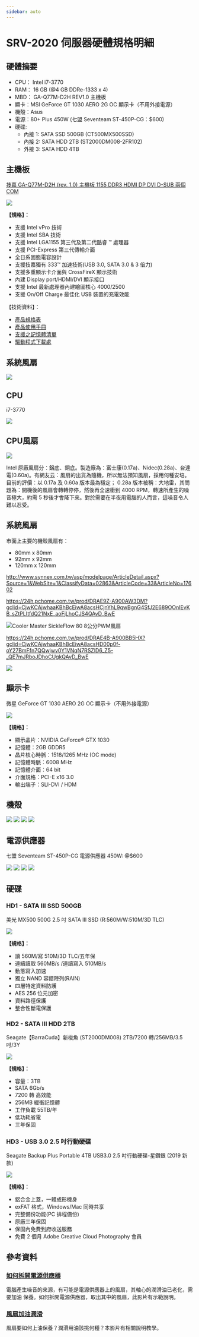 ```yaml
---
sidebar: auto
---
```


# SRV-2020 伺服器硬體規格明細

## 硬體摘要

- CPU： Intel i7-3770
- RAM： 16 GB (@4 GB DDRe-1333 x 4)
- MBD： GA-Q77M-D2H REV1.0 主機板
- 顯卡：MSI GeForce GT 1030 AERO 2G OC 顯示卡（不用外接電源）
- 機殻：Asus
- 電源：80+ Plus 450W (七盟 Seventeam ST-450P-CG：\$600)
- 硬碟:
  - 內接 1: SATA SSD 500GB (CT500MX500SSD)
  - 內接 2: SATA HDD 2TB (ST2000DM008-2FR102)
  - 外接 3: SATA HDD 4TB

## 主機板

[技嘉 GA-Q77M-D2H (rev. 1.0) 主機板 1155 DDR3 HDMI DP DVI D-SUB 兩個 COM](https://www.gigabyte.com/tw/Motherboard/GA-Q77M-D2H-rev-10#ov)

![](/assets/img/server-2020/MBD.png)

**【規格】：**

- 支援 Intel vPro 技術
- 支援 Intel SBA 技術
- 支援 Intel LGA1155 第三代及第二代酷睿 ™ 處理器
- 支援 PCI-Express 第三代傳輸介面
- 全日系固態電容設計
- 支援技嘉獨有 333™ 加速技術(USB 3.0, SATA 3.0 & 3 倍力)
- 支援多重顯示卡介面與 CrossFireX 顯示技術
- 內建 Display port/HDMI/DVI 顯示接口
- 支援 Intel 最新處理器內建繪圖核心 4000/2500
- 支援 On/Off Charge 最佳化 USB 裝置的充電效能

【技術資料】：

- [產品規格表](https://www.gigabyte.com/tw/Motherboard/GA-Q77M-D2H-rev-10/sp#sp)
- [產品使用手冊](https://www.gigabyte.com/tw/Motherboard/GA-Q77M-D2H-rev-10/support#support-manual)
- [支援之記憶體清單](https://download.gigabyte.com/FileList/Memory/mb_memory_ga-q77m-d2h.pdf)
- [驅動程式下載處](https://www.gigabyte.com/tw/Motherboard/GA-Q77M-D2H-rev-10/support#support-dl-driver)

## 系統風扇
![](https://paper-attachments.dropbox.com/s_E48808A0F804B38AFB744EDC19EC61B3D87A95763397F96799CDDE901B893D1B_1632661104675_image.png)


## CPU

i7-3770

![](https://paper-attachments.dropbox.com/s_E48808A0F804B38AFB744EDC19EC61B3D87A95763397F96799CDDE901B893D1B_1632660928337_image.png)

## CPU風扇
![](https://paper-attachments.dropbox.com/s_E48808A0F804B38AFB744EDC19EC61B3D87A95763397F96799CDDE901B893D1B_1632661217986_image.png)

Intel 原廠風扇分：鋁底、銅底。製造廠為：富士康(0.17a)、Nidec(0.28a)、台達電(0.60a)。有網友云：風扇的出貨為隨機，所以無法預知風扇，採用何種安培。目前的評價：以 0.17a 及 0.60a 版本最為穩定；
0.28a 版本被稱：大地雷，其問題為：開機後的風扇會轉轉停停，然後再全速衝到 4000 RPM，轉速所產生的噪音極大，約需 5 秒後才會降下來。對於需要在半夜用電腦的人而言，這噪音令人難以忍受。

## 系統風扇

市面上主要的機殼風扇有：

- 80mm x 80mm
- 92mm x 92mm
- 120mm x 120mm

http://www.synnex.com.tw/asp/modelpage/ArticleDetail.aspx?Source=1&WebSite=1&ClassifyData=02863&ArticleCode=33&ArticleNo=17602

https://24h.pchome.com.tw/prod/DRAE9Z-A900AW3DM?gclid=CjwKCAjwhaaKBhBcEiwA8acsHCjnYhL9qwBgnG4SfJ2E689OOnIEvKB_sZtPLItfdQ21NxE_aoFjLhoCJS4QAvD_BwE


![Cooler Master SickleFlow 80 8公分PWM風扇](https://c.ecimg.tw/items/DRAE9ZA900AW3DM/000001_1600921535.jpg)


https://24h.pchome.com.tw/prod/DRAE4B-A900BB5HX?gclid=CjwKCAjwhaaKBhBcEiwA8acsHD00p0f-oY27BmFfn7QQwjwv0Y1VNqN7RSZlD6_Z5-_QE7mJRboJDhoCUgkQAvD_BwE


![](https://f.ecimg.tw/items/DRAE4BA900BB5HX/i010008_1619694582.jpg)

## 顯示卡

微星 GeForce GT 1030 AERO 2G OC 顯示卡（不用外接電源）

![](/assets/img/server-2020/MSI-GT-1030.jpeg)

**【規格】：**

- 顯示晶片：NVIDIA GeForce® GTX 1030
- 記憶體：2GB GDDR5
- 晶片核心時脈：1518/1265 MHz (OC mode)
- 記憶體時脈：6008 MHz
- 記憶體介面：64 bit
- 介面規格：PCI-E x16 3.0
- 輸出端子：SLI-DVI / HDM

## 機殻

![](/assets/img/server-2020/Server-2020-4-1.jpeg)
![](/assets/img/server-2020/Server-2020-4-2.jpeg)
![](/assets/img/server-2020/Server-2020-4-3.jpeg)
![](/assets/img/server-2020/Server-2020-4-4.jpeg)

## 電源供應器

七盟 Seventeam ST-450P-CG 電源供應器 450W: @\$600

![](/assets/img/server-2020/Seventeam-ST-450P-CG_4-1.jpeg)
![](/assets/img/server-2020/Seventeam-ST-450P-CG_4-2.jpeg)
![](/assets/img/server-2020/Seventeam-ST-450P-CG_4-3.jpeg)
![](/assets/img/server-2020/Seventeam-ST-450P-CG_4-4.jpeg)

## 硬碟

### HD1 - SATA III SSD 500GB

美光 MX500 500G 2.5 吋 SATA III SSD (R:560M/W:510M/3D TLC)

![](https://paper-attachments.dropbox.com/s_CBE4779E574948CB209B4421A62DD46C027D3F70CB754FE2BD58F3EBB91A123F_1568288952661_image.png)

**【規格】：**

- 讀 560M/寫 510M/3D TLC/五年保
- 連續讀取 560MB/s /連讀寫入 510MB/s
- 動態寫入加速
- 獨立 NAND 容錯陣列(RAIN)
- 四層特定資料防護
- AES 256 位元加密
- 資料路徑保護
- 整合性斷電保護

### HD2 - SATA III HDD 2TB

Seagate【BarraCuda】新梭魚 (ST2000DM008) 2TB/7200 轉/256MB/3.5 吋/3Y

![](https://paper-attachments.dropbox.com/s_CBE4779E574948CB209B4421A62DD46C027D3F70CB754FE2BD58F3EBB91A123F_1568288712480_image.png)

**【規格】：**

- 容量：3TB
- SATA 6Gb/s
- 7200 轉 高效能
- 256MB 緩衝記憶體
- 工作負載 55TB/年
- 低功耗省電
- 三年保固

### HD3 - USB 3.0 2.5 吋行動硬碟

Seagate Backup Plus Portable 4TB USB3.0 2.5 吋行動硬碟-星鑽銀 (2019 新款)

![](/assets/img/server-2020/Seagate-4TB-USB3.jpeg)

**【規格】：**

- 鋁合金上蓋，一體成形機身
- exFAT 格式，Windows/Mac 同時共享
- 完整備份功能(PC 排程備份)
- 原廠三年保固
- 保固內免費到府收送服務
- 免費 2 個月 Adobe Creative Cloud Photography 會員

## 參考資料

### [如何拆開電源供應器](https://www.youtube.com/watch?v=DNy_P0Pfuts&&t=3s)

電腦產生噪音的來源，有可能是電源供應器上的風扇，其軸心的潤滑油已老化，需要加油
保養。如何拆開電源供應器，取出其中的風扇，此影片有示範說明。

### [風扇加油潤滑](https://www.youtube.com/watch?v=rVBWcW7E1HQ)

風扇要如何上油保養？潤滑用油該挑何種？本影片有相關說明教學。
